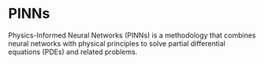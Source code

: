 # PINNs
Physics-Informed Neural Networks (PINNs) is a methodology that combines neural networks with physical principles to solve partial differential equations (PDEs) and related problems.
